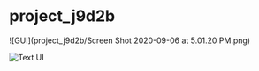 # project_j9d2b
![GUI](project_j9d2b/Screen Shot 2020-09-06 at 5.01.20 PM.png)

![Text UI](https://www.dropbox.com/s/pgqpm7x81q7mxv8/Screen%20Shot%202020-09-06%20at%205.01.49%20PM.png?dl=0 "Text UI")
